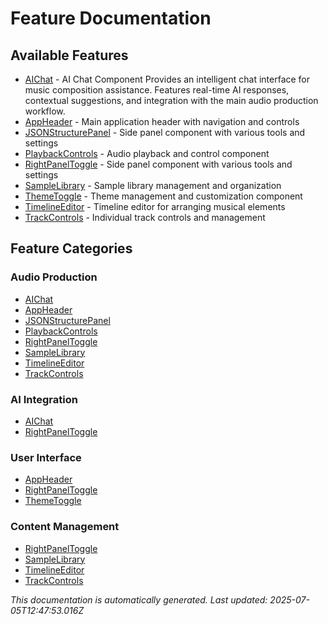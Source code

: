 # Feature Documentation

## Available Features

- [AIChat](./aichat.md) - AI Chat Component Provides an intelligent chat interface for music composition assistance. Features real-time AI responses, contextual suggestions, and integration with the main audio production workflow.
- [AppHeader](./appheader.md) - Main application header with navigation and controls
- [JSONStructurePanel](./jsonstructurepanel.md) - Side panel component with various tools and settings
- [PlaybackControls](./playbackcontrols.md) - Audio playback and control component
- [RightPanelToggle](./rightpaneltoggle.md) - Side panel component with various tools and settings
- [SampleLibrary](./samplelibrary.md) - Sample library management and organization
- [ThemeToggle](./themetoggle.md) - Theme management and customization component
- [TimelineEditor](./timelineeditor.md) - Timeline editor for arranging musical elements
- [TrackControls](./trackcontrols.md) - Individual track controls and management

## Feature Categories

### Audio Production
- [AIChat](./aichat.md)
- [AppHeader](./appheader.md)
- [JSONStructurePanel](./jsonstructurepanel.md)
- [PlaybackControls](./playbackcontrols.md)
- [RightPanelToggle](./rightpaneltoggle.md)
- [SampleLibrary](./samplelibrary.md)
- [TimelineEditor](./timelineeditor.md)
- [TrackControls](./trackcontrols.md)

### AI Integration  
- [AIChat](./aichat.md)
- [RightPanelToggle](./rightpaneltoggle.md)

### User Interface
- [AppHeader](./appheader.md)
- [RightPanelToggle](./rightpaneltoggle.md)
- [ThemeToggle](./themetoggle.md)

### Content Management
- [RightPanelToggle](./rightpaneltoggle.md)
- [SampleLibrary](./samplelibrary.md)
- [TimelineEditor](./timelineeditor.md)
- [TrackControls](./trackcontrols.md)

*This documentation is automatically generated. Last updated: 2025-07-05T12:47:53.016Z*
